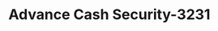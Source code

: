 ---
f_zip-code: 47834
f_state-code: IN
title: Advance Cash Security-3231
f_phone: 812-446-5445
f_city-only: Brazil
f_address: 2001 East National Avenue Brazil
f_location-unique-id: '3231'
slug: advance-cash-security-3231
updated-on: '2024-05-30T13:46:58.046Z'
created-on: '2024-05-30T13:36:59.803Z'
published-on: '2024-05-30T13:54:32.469Z'
f_city-state: cms/city/brazil-in.md
f_company: cms/company/advance-cash-security.md
f_state: cms/state/indiana.md
layout: '[payday-loan].html'
tags: payday-loan
---